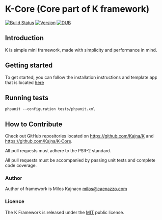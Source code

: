 K-Core (Core part of K framework)
=
[![Build Status](https://travis-ci.org/Kajna/K-Core.svg)](https://travis-ci.org/Kajna/K-Core)
[![Version](https://img.shields.io/badge/version-3.2.0-orange.svg)](https://packagist.org/packages/kajna/k-framework)
[![DUB](https://img.shields.io/dub/l/vibe-d.svg)](http://opensource.org/licenses/MIT)

## Introduction

K is simple mini framework, made with simplicity and performance in mind.

## Getting started

To get started, you can follow the installation instructions and template app that is located [here](https://github.com/Kajna/K)

## Running tests

```
phpunit --configuration tests/phpunit.xml
```

## How to Contribute

Check out GitHub repositories located on https://github.com/Kajna/K and https://github.com/Kajna/K-Core.

All pull requests must adhere to the PSR-2 standard.

All pull requests must be accompanied by passing unit tests and complete code coverage.

### Author
Author of framework is Milos Kajnaco 
milos@caenazzo.com

### Licence
The K Framework is released under the [MIT](http://opensource.org/licenses/MIT) public license.

